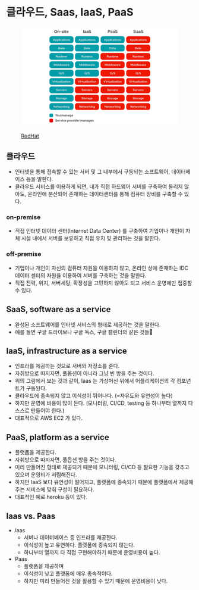 # 클라우드, Saas, IaaS, PaaS

<figure><img src="../../.gitbook/assets/image.png" alt=""><figcaption><p><a href="https://www.redhat.com/cms/managed-files/iaas-paas-saas-diagram5.1-1638x1046.png">RedHat</a></p></figcaption></figure>

## 클라우드

* 인터넷을 통해 접속할 수 있는 서버 및 그 내부에서 구동되는 소프트웨어, 데이터베이스 등을 말한다.&#x20;
* 클라우드 서비스를 이용하게 되면, 내가 직접 하드웨어 서버를 구축하여 돌리지 않아도, 온라인에 분산되어 존재하는 데이터센터를 통해 컴퓨터 장비를 구축할 수 있다.&#x20;

### on-premise&#x20;

* 직접 인터넷 데이터 센터(Internet Data Center) 를 구축하여 기업이나 개인이 자체 시설 내에서 서버를 보유하고 직접 유지 및 관리하는 것을 말한다.&#x20;

### off-premise

* 기업이나 개인이 자신의 컴퓨터 자원을 이용하지 않고, 온라인 상에 존재하는 IDC 데이터 센터의 자원을 이용하여 서버를 구축하는 것을 말한다.&#x20;
* 직접 전력, 위치, 서버세팅, 확장성을 고민하지 않아도 되고 서비스 운영에만 집중할 수 있다.&#x20;

## SaaS, software as a service

* 완성된 소프트웨어를 인터넷 서비스의 형태로 제공하는 것을 말한다.&#x20;
* 예를 들면 구글 드라이브나 구글 독스, 구글 캘린더와 같은 것들

## IaaS, infrastructure as a service

* 인프라를 제공하는 것으로 서버와 저장소를 준다.&#x20;
* 자취방으로 따지자면, 풀옵션이 아니라 그냥 빈 방을 주는 것이다.&#x20;
* 위의 그림에서 보는 것과 같이, Iaas 는 가상머신 위에서 어플리케이션의 각 컴포넌트가 구동된다.&#x20;
* 클라우드에 종속되지 않고 이식성이 뛰어나다. (=자유도와 유연성이 높다)&#x20;
* 하지만 운영에 비용이 많이 든다. (모니터링, CI/CD, testing 등 하나부터 열까지 다 스스로 만들어야 한다.)&#x20;
* 대표적으로 AWS EC2 가 있다.&#x20;

## PaaS, platform as a service&#x20;

* 플랫폼을 제공한다.&#x20;
* 자취방으로 따지자면, 풀옵션 방을 주는 것이다.&#x20;
* 미리 만들어진 형태로 제공되기 때문에 모니터링, CI/CD 등 필요한 기능을 갖추고 있으며 운영비가 저렴해진다.&#x20;
* 하지만 IaaS 보다 유연성이 떨어지고, 플랫폼에 종속되기 때문에 플랫폼에서 제공해주는 서비스에 맞춰 구성이 필요하다.&#x20;
* 대표적인 예로 heroku 등이 있다.&#x20;

## Iaas vs. Paas&#x20;

* Iaas&#x20;
  * 서버나 데이터베이스 등 인프라를 제공한다.&#x20;
  * 이식성이 높고 유연하다. 플랫폼에 종속되지 않는다.&#x20;
  * 하나부터 열까지 다 직접 구현해야하기 때문에 운영비용이 높다.&#x20;
* Paas
  * 플랫폼을 제공하며&#x20;
  * 이식성이 낮고 플랫폼에 매우 종속적이다.&#x20;
  * 하지만 미리 만들어진 것을 활용할 수 있기 때문에 운영비용이 낮다.&#x20;
